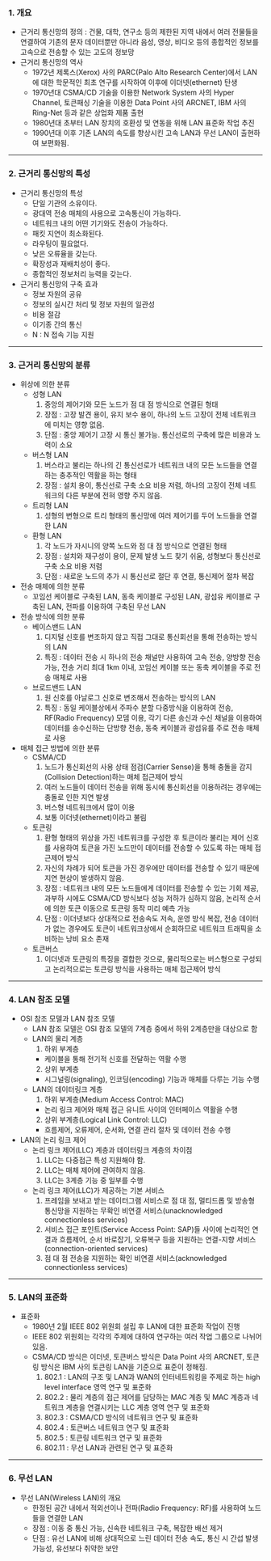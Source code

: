 ### 1. 개요

- 근거리 통신망의 정의 : 건물, 대학, 연구소 등의 제한된 지역 내에서 여러 전물들을 연결하여 기존의 문자 데이터뿐만 아니라 음성, 영상, 비디오 등의 종합적인 정보를 고속으로 전송할 수 있는 고도의 정보망
- 근거리 통신망의 역사
  - 1972년 제록스(Xerox) 사의 PARC(Palo Alto Research Center)에서 LAN에 대한 학문적인 최초 연구를 시작하여 이후에 이더넷(ethernet) 탄생
  - 1970년대 CSMA/CD 기술을 이용한 Network System 사의 Hyper Channel, 토큰패싱 기술을 이용한 Data Point 사의 ARCNET, IBM 사의 Ring\-Net 등과 같은 상업화 제품 출현
  - 1980년대 초부터 LAN 장치의 호환성 및 연동을 위해 LAN 표준화 작업 추진
  - 1990년대 이후 기존 LAN의 속도를 향상시킨 고속 LAN과 무선 LAN이 출현하여 보편화됨.

---

### 2. 근거리 통신망의 특성

- 근거리 통신망의 특성
  - 단일 기관의 소유이다.
  - 광대역 전송 매체의 사용으로 고속통신이 가능하다.
  - 네트워크 내의 어떤 기기와도 전송이 가능하다.
  - 패킷 지연이 최소화된다.
  - 라우팅이 필요없다.
  - 낮은 오류율을 갖는다.
  - 확장성과 재배치성이 좋다.
  - 종합적인 정보처리 능력을 갖는다.
- 근거리 통신망의 구축 효과
  - 정보 자원의 공유
  - 정보의 실시간 처리 및 정보 자원의 일관성
  - 비용 절감
  - 이기종 간의 통신
  - N : N 접속 기능 지원

---

### 3. 근거리 통신망의 분류

- 위상에 의한 분류
  - 성형 LAN
    1. 중앙의 제어기와 모든 노드가 점 대 점 방식으로 연결된 형태
    2. 장점 : 고장 발견 용이, 유지 보수 용이, 하나의 노드 고장이 전체 네트워크에 미치는 영향 없음.
    3. 단점 : 중앙 제어기 고장 시 통신 불가능. 통신선로의 구축에 많은 비용과 노력이 소요
  - 버스형 LAN
    1. 버스라고 불리는 하나의 긴 통신선로가 네트워크 내의 모든 노드들을 연결하는 충추적인 역활을 하는 형태
    2. 장점 : 설치 용이, 통신선로 구축 소요 비용 저렴, 하나의 고장이 전체 네트워크의 다른 부분에 전혀 영향 주지 않음.
  - 트리형 LAN
    1. 성형의 변형으로 트리 형태의 통신망에 여러 제어기를 두어 노드들을 연결한 LAN
  - 환형 LAN
    1. 각 노드가 자시니의 양쪽 노드와 점 대 점 방식으로 연결된 형태
    2. 장점 : 설치와 재구성이 용이, 문제 발생 노드 찾기 쉬움, 성형보다 통신선로 구축 소요 비용 저렴
    3. 단점 : 새로운 노드의 추가 시 통신선로 절단 후 연결, 통신제어 절차 복잡
- 전송 매체에 의한 분류
  - 꼬임선 케이블로 구축된 LAN, 동축 케이블로 구성된 LAN, 광섬유 케이블로 구축된 LAN, 전파를 이용하여 구축된 무선 LAN
- 전송 방식에 의한 분류
  - 베이스밴드 LAN
    1. 디지털 신호를 변조하지 않고 직접 그대로 통신회선을 통해 전송하는 방식의 LAN
    2. 특징 : 데이터 전송 시 하나의 전송 채널만 사용하여 고속 전송, 양방향 전송 가능, 전송 거리 최대 1km 이내, 꼬임선 케이블 또는 동축 케이블을 주로 전송 매체로 사용
  - 브로드밴드 LAN
    1. 원 신호를 아날로그 신호로 변조해서 전송하는 방식의 LAN
    2. 특징 : 동일 케이블상에서 주파수 분할 다중방식을 이용하여 전송, RF(Radio Frequency) 모뎀 이용, 각기 다른 송신과 수신 채널을 이용하여 데이터를 송수신하는 단방향 전송, 동축 케이블과 광섬유를 주로 전송 매체로 사용
- 매체 접근 방법에 의한 분류
  - CSMA/CD
    1. 노드가 통신회선의 사용 상태 점검(Carrier Sense)을 통해 충돌을 감지(Collision Detection)하는 매체 접근제어 방식
    2. 여러 노드들이 데이터 전송을 위해 동시에 통신회선을 이용하려는 경우에는 충돌로 인한 지연 발생
    3. 버스형 네트워크에서 많이 이용
    4. 보통 이더넷(ethernet)이라고 불림
  - 토큰링
    1. 환형 형태의 위상을 가진 네트워크를 구성한 후 토큰이라 불리는 제어 신호를 사용하여 토큰을 가진 노드만이 데이터를 전송할 수 있도록 하는 매체 접근제어 방식
    2. 자신의 차례가 되어 토큰을 가진 경우에만 데이터를 전송할 수 있기 때문에 지연 현상이 발생하지 않음.
    3. 장점 : 네트워크 내의 모든 노드들에게 데이터를 전송할 수 있는 기회 제공, 과부하 시에도 CSMA/CD 방식보다 성능 저하가 심하지 않음, 논리적 순서에 의한 토큰 이동으로 토큰링 동작 미리 예측 가능
    4. 단점 : 이더넷보다 상대적으로 전송속도 저속, 운영 방식 복잡, 전송 데이터가 없는 경우에도 토큰이 네트워크상에서 순회하므로 네트워크 트래픽을 소비하는 낭비 요소 존재
  - 토큰버스
    1. 이더넷과 토큰링의 특징을 결합한 것으로, 물리적으로는 버스형으로 구성되고 논리적으로는 토큰링 방식을 사용하는 매체 접근제어 방식

---

### 4. LAN 참조 모델

- OSI 참조 모델과 LAN 참조 모델
  - LAN 참조 모델은 OSI 참조 모델의 7계층 중에서 하위 2계층만을 대상으로 함
  - LAN의 물리 계층
    1. 하위 부계층
    - 케이블을 통해 전기적 신호를 전달하는 역활 수행
    2. 상위 부계층
    - 시그널링(signaling), 인코딩(encoding) 기능과 매체를 다루는 기능 수행
  - LAN의 데이터링크 계층
    1. 하위 부계층(Medium Access Control: MAC)
    - 논리 링크 제어와 매체 접근 유니트 사이의 인터페이스 역활을 수행
    2. 상위 부계층(Logical Link Control: LLC)
    - 흐름제어, 오류제어, 순서화, 연결 관리 절차 및 데이터 전송 수행
- LAN의 논리 링크 제어
  - 논리 링크 제어(LLC) 계층과 데이터링크 계층의 차이점
    1. LLC는 다중접근 특성 지원해야 함.
    2. LLC는 매체 제어에 관여하지 않음.
    3. LLC는 3계층 기능 중 일부를 수행
  - 논리 링크 제어(LLC)가 제공하는 기본 서비스
    1. 프레임을 보내고 받는 데이터그램 서비스로 점 대 점, 멀티드롭 및 방송형 통신망을 지원하는 무확인 비연결 서비스(unacknowledged connectionless services)
    2. 서비스 접근 포인트(Service Access Point: SAP)들 사이에 논리적인 연결과 흐름제어, 순서 바로잡기, 오류복구 등을 지원하는 연결\-지향 서비스(connection\-oriented services)
    3. 점 대 점 전송을 지원하는 확인 비연결 서비스(acknowledged connectionless services)

---

### 5. LAN의 표준화

- 표준화
  - 1980년 2월 IEEE 802 위원회 설립 후 LAN에 대한 표준화 작업이 진행
  - IEEE 802 위원회는 각각의 주제에 대하여 연구하는 여러 작업 그룹으로 나뉘어 있음.
  - CSMA/CD 방식은 이더넷, 토큰버스 방식은 Data Point 사의 ARCNET, 토큰링 방식은 IBM 사의 토큰링 LAN을 기준으로 표준이 정해짐.
    1. 802.1 : LAN의 구조 및 LAN과 WAN의 인터네트워킹을 주제로 하는 high level interface 영역 연구 및 표준화
    2. 802.2 : 물리 계층의 접근 제어를 담당하는 MAC 계층 및 MAC 계층과 네트워크 계층을 연결시키는 LLC 계층 영역 연구 및 표준화
    3. 802.3 : CSMA/CD 방식의 네트워크 연구 및 표준화
    4. 802.4 : 토큰버스 네트워크 연구 및 표준화
    5. 802.5 : 토큰링 네트워크 연구 및 표준화
    6. 802.11 : 무선 LAN과 관련된 연구 및 표준화

---

### 6. 무선 LAN

- 무선 LAN(Wireless LAN)의 개요
  - 한정된 공간 내에서 적외선이나 전파(Radio Frequency: RF)를 사용하여 노드들을 연결한 LAN
  - 장점 : 이동 중 통신 가능, 신속한 네트워크 구축, 복잡한 배선 제거
  - 단점 : 유선 LAN에 비해 상대적으로 느린 데이터 전송 속도, 통신 시 간섭 발생 가능성, 유선보다 취약한 보안
